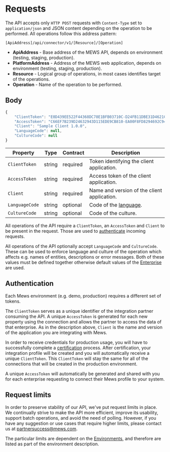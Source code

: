 # Requests

The API accepts only `HTTP POST` requests with `Content-Type` set to `application/json` and JSON content depending on the operation to be performed. All operations follow this address pattern:

```text
[ApiAddress]/api/connector/v1/[Resource]/[Operation]
```

* **ApiAddress** - Base address of the MEWS API, depends on environment \(testing, staging, production\).
* **PlatformAddress** - Address of the MEWS web application, depends on environment \(testing, staging, production\).
* **Resource** - Logical group of operations, in most cases identifies target of the operations.
* **Operation** - Name of the operation to be performed.

## Body

```javascript
{
    "ClientToken": "E0D439EE522F44368DC78E1BFB03710C-D24FB11DBE31D4621C4817E028D9E1D",
    "AccessToken": "C66EF7B239D24632943D115EDE9CB810-EA00F8FD8294692C940F6B5A8F9453D",
    "Client": "Sample Client 1.0.0",
    "LanguageCode": null,
    "CultureCode": null 
}
```

| Property | Type | Contract | Description |
| --- | --- | --- | --- |
| `ClientToken` | string | required | Token identifying the client application. |
| `AccessToken` | string | required | Access token of the client application. |
| `Client` | string | required | Name and version of the client application. |
| `LanguageCode` | string | optional | Code of the [language](../operations/languages.md#language). |
| `CultureCode` | string | optional | Code of the culture. |

All operations of the API require a `ClientToken`, an `AccessToken` and `Client` to be present in the request. Those are used to [authenticate](#authentication) incoming requests.

All operations of the API optionally accept `LanguageCode` and `CultureCode`. These can be used to enforce language and culture of the operation which affects e.g. names of entities, descriptions or error messages. Both of these values must be defined together otherwise default values of the [Enterprise](../operations/configuration.md#enterprise) are used.

## Authentication

Each Mews environment (e.g. demo, production) requires a different set of tokens.

The `ClientToken` serves as a unique identifier of the integration partner consuming the API. A unique `AccessToken` is generated for each new property using the connection and allows the partner to access the data of that enterprise. As in the description above, `Client` is the name and version of the application you are integrating with Mews. 

In order to receive credentials for production usage, you will have to successfully complete a [certification](certification.md) process. After certification, your integration profile will be created and you will automatically receive a unique `ClientToken`. This `ClientToken` will stay the same for all of the connections that will be created in the production environment. 

A unique `AccessToken` will automatically be generated and shared with you for each enterprise requesting to connect their Mews profile to your system.

## Request limits

In order to preserve stability of our API, we've put request limits in place. We continually strive to make the API more efficient, improve its usability, support batch operations, and avoid the need of polling. However, if you have any suggestion or use cases that require higher limits, please contact us at partnersuccess@mews.com.

The particular limits are dependent on the [Environments](environments.md), and therefore are listed as part of the environment description.
